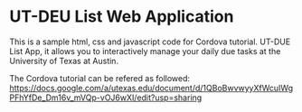 # UT-DEU List Web Application
This is a sample html, css and javascript code for Cordova tutorial. UT-DUE List App, it allows you to interactively manage your daily due tasks at the University of Texas at Austin.

The Cordova tutorial can be refered as followed:
https://docs.google.com/a/utexas.edu/document/d/1QBoBwvwyyXfWcuIWgPFhYfDe_Dm16v_mVQp-vOJ6wXI/edit?usp=sharing
